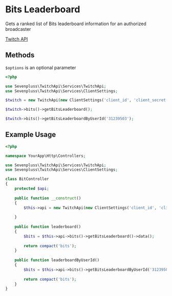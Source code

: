 # Bits Leaderboard

Gets a ranked list of Bits leaderboard information for an authorized broadcaster

[Twitch API](https://github.com/sevenpluss/twitch-api#documentation)

## Methods

`$options` is an optional parameter

```php
<?php

use Sevenpluss\TwitchApi\Services\TwitchApi;
use Sevenpluss\TwitchApi\Services\ClientSettings;

$twitch = new TwitchApi(new ClientSettings('client_id', 'client_secret', 'redirect_url'));

$twitch->bits()->getBitsLeaderboard();

$twitch->bits()->getBitsLeaderboardByUserId('31239503');

```

## Example Usage

```php
<?php

namespace YourApp\Http\Controllers;

use Sevenpluss\TwitchApi\Services\TwitchApi;
use Sevenpluss\TwitchApi\Services\ClientSettings;

class BitController
{
    protected $api;
    
    public function __construct() 
    {
        $this->api = new TwitchApi(new ClientSettings('client_id', 'client_secret', 'redirect_url'));
        
    }
    
    public function leaderboard()
    {
        $bits = $this->api->bits()->getBitsLeaderboard()->data();
        
        return compact('bits');
    }
    
    public function leaderboardByUserId()
    {
        $bits = $this->api->bits()->getBitsLeaderboardByUserId('31239503')->data();
        
        return compact('bits');
    }
}
```
